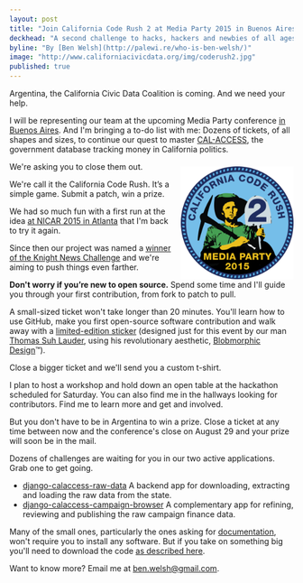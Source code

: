 ```yaml
---
layout: post
title: "Join California Code Rush 2 at Media Party 2015 in Buenos Aires"
deckhead: "A second challenge to hacks, hackers and newbies of all ages"
byline: "By [Ben Welsh](http://palewi.re/who-is-ben-welsh/)"
image: "http://www.californiacivicdata.org/img/coderush2.jpg"
published: true
---
```


Argentina, the California Civic Data Coalition is coming. And we need your help.

I will be representing our team at the upcoming Media Party conference [in Buenos Aires](http://mediaparty.info/). And I'm bringing a to-do list with me: Dozens of tickets, of all shapes and sizes, to continue our quest to master [CAL-ACCESS](/about/), the government database tracking money in California politics.

<img src="/img/coderush2.png" height="200" style="margin: 8px 0 0 14px; float:right;">

We're asking you to close them out.

We're call it the California Code Rush. It’s a simple game. Submit a patch, win a prize.

We had so much fun with a first run at the idea [at NICAR 2015 in Atlanta](/2015/03/11/code-rush-recap/) that I'm back to try it again.

Since then our project was named a [winner of the Knight News Challenge](/2015/07/22/knight-news-challenge/) and we're aiming to push things even farther.

**Don't worry if you’re new to open source.** Spend some time and I'll guide you through your first contribution, from fork to patch to pull.

A small-sized ticket won't take longer than 20 minutes. You'll learn how to use GitHub, make you first open-source software contribution and walk away with a [limited-edition sticker](/img/coderush2.png) (designed just for this event by our man [Thomas Suh Lauder](https://twitter.com/thomas06037), using his revolutionary aesthetic, [Blobmorphic Design](https://www.youtube.com/watch?v=dQw4w9WgXcQ)™).

Close a bigger ticket and we'll send you a custom t-shirt.

I plan to host a workshop and hold down an open table at the hackathon scheduled for Saturday. You can also find me in the hallways looking for contributors. Find me to learn more and get and involved.

But you don't have to be in Argentina to win a prize. Close a ticket at any time between now and the conference's close on August 29 and your prize will soon be in the mail.

Dozens of challenges are waiting for you in our two active applications. Grab one to get going.

* [django-calaccess-raw-data](https://github.com/california-civic-data-coalition/django-calaccess-raw-data/issues) A backend app for downloading, extracting and loading the raw data from the state.
* [django-calaccess-campaign-browser](https://github.com/california-civic-data-coalition/django-calaccess-campaign-browser/issues) A complementary app for refining, reviewing and publishing the raw campaign finance data.

Many of the small ones, particularly the ones asking for [documentation](https://github.com/california-civic-data-coalition/django-calaccess-campaign-browser/issues?q=is%3Aopen+is%3Aissue+label%3Adocumentation), won't require you to install any software. But if you take on something big you'll need to download the code [as described here](http://django-calaccess-campaign-browser.californiacivicdata.org/en/latest/howtocontribute.html).

Want to know more? Email me at <a href="mailto:ben.welsh@gmail.com">ben.welsh@gmail.com</a>.
